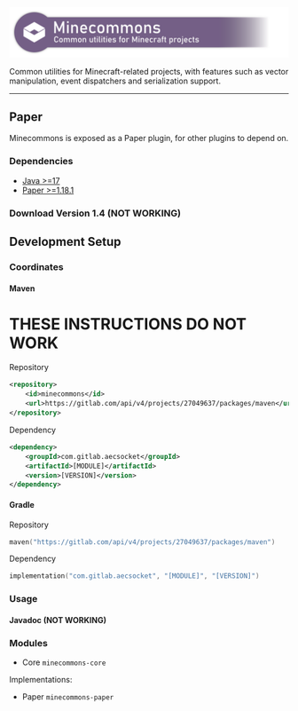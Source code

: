 <img src="banner.png" width="1024" alt="Minecommons"/>

Common utilities for Minecraft-related projects, with features such as vector manipulation,
event dispatchers and serialization support.

---

## Paper

Minecommons is exposed as a Paper plugin, for other plugins to depend on.

### Dependencies

* [Java >=17](https://adoptium.net/)
* [Paper >=1.18.1](https://papermc.io)

### Download Version 1.4 (NOT WORKING)

## Development Setup

### Coordinates

#### Maven

# THESE INSTRUCTIONS DO NOT WORK

Repository
```xml
<repository>
    <id>minecommons</id>
    <url>https://gitlab.com/api/v4/projects/27049637/packages/maven</url>
</repository>
```

Dependency
```xml
<dependency>
    <groupId>com.gitlab.aecsocket</groupId>
    <artifactId>[MODULE]</artifactId>
    <version>[VERSION]</version>
</dependency>
```

#### Gradle

Repository
```kotlin
maven("https://gitlab.com/api/v4/projects/27049637/packages/maven")
```

Dependency
```kotlin
implementation("com.gitlab.aecsocket", "[MODULE]", "[VERSION]")
```

### Usage

#### Javadoc (NOT WORKING)

### Modules

* Core `minecommons-core`

Implementations:
* Paper `minecommons-paper`
